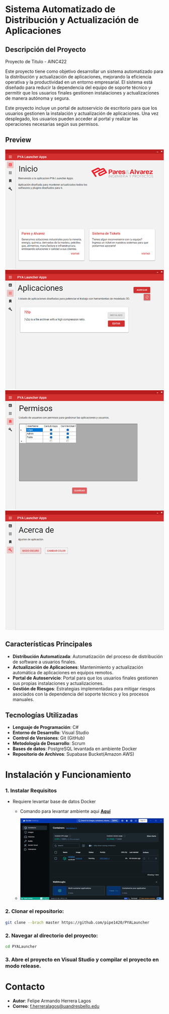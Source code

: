 # Sistema Automatizado de Distribución y Actualización de Aplicaciones

## Descripción del Proyecto

Proyecto de Titulo - AINC422

Este proyecto tiene como objetivo desarrollar un sistema automatizado para la distribución y actualización de aplicaciones, mejorando la eficiencia operativa y la productividad en un entorno empresarial. El sistema está diseñado para reducir la dependencia del equipo de soporte técnico y permitir que los usuarios finales gestionen instalaciones y actualizaciones de manera autónoma y segura.

Este proyecto incluye un portal de autoservicio de escritorio para que los usuarios gestionen la instalación y actualización de aplicaciones. Una vez desplegado, los usuarios pueden acceder al portal y realizar las operaciones necesarias según sus permisos.

## Preview
<img src="https://raw.githubusercontent.com/pipe1420/PYALauncher/39a69824d28c1a13188ac51754a6e2b13fde2672/Instalador/Preview1.png?token=GHSAT0AAAAAACVMIMKU7QDBIWDG6O32UMA2ZW6NZHQ" width="600">

<img src="https://raw.githubusercontent.com/pipe1420/PYALauncher/master/Instalador/Preview2.png?token=GHSAT0AAAAAACVMIMKVVBMTW6NBRK3R6TDWZW6NZ7Q" width="600">

<img src="https://raw.githubusercontent.com/pipe1420/PYALauncher/master/Instalador/Preview3.png?token=GHSAT0AAAAAACVMIMKUZGTJ2CQUIVSVTCIOZW6N2HQ" width="600">

<img src="https://raw.githubusercontent.com/pipe1420/PYALauncher/master/Instalador/Preview4.png?token=GHSAT0AAAAAACVMIMKUVXAOC2H6XYHP7UPEZW6N2QA" width="600">


## Características Principales

- **Distribución Automatizada**: Automatización del proceso de distribución de software a usuarios finales.
- **Actualización de Aplicaciones**: Mantenimiento y actualización automática de aplicaciones en equipos remotos.
- **Portal de Autoservicio**: Portal para que los usuarios finales gestionen sus propias instalaciones y actualizaciones.
- **Gestión de Riesgos**: Estrategias implementadas para mitigar riesgos asociados con la dependencia del soporte técnico y los procesos manuales.

## Tecnologías Utilizadas

- **Lenguaje de Programación**: C#
- **Entorno de Desarrollo**: Visual Studio
- **Control de Versiones**: Git (GitHub)
- **Metodología de Desarrollo**: Scrum
- **Bases de datos**: PostgreSQL levantada en ambiente Docker
- **Repositorio de Archivos**: Supabase Bucket(Amazon AWS)


# Instalación y Funcionamiento


### 1. Instalar Requisitos

- Requiere levantar base de datos Docker
    - Comando para levantar ambiente aqui **[Aquí](https://github.com/pipe1420/PYALauncher/blob/master/Instalador/Comando%20Levanta%20Server%20Postgresql%20Docker.md)**
    
    - ![Docker](https://raw.githubusercontent.com/pipe1420/PYALauncher/master/Instalador/Docker.png?token=GHSAT0AAAAAACVMIMKUXZPR5TKXK7XCUBXOZW6N2YQ)


### 2. Clonar el repositorio:

```bash
git clone --brach master https://github.com/pipe1420/PYALauncher
```

### 2. Navegar al directorio del proyecto:

```bash
cd PYALauncher
```

### 3. Abre el proyecto en Visual Studio y compilar el proyecto en modo release.

# Contacto
- **Autor**: Felipe Armando Herrera Lagos
- **Correo**: f.herreralagos@uandresbello.edu